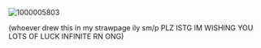 ![1000005803](https://github.com/user-attachments/assets/0a7a53e3-1adf-449c-8dba-7d6834cc5fc2)

(whoever drew this in my strawpage ily sm/p PLZ ISTG IM WISHING YOU LOTS OF LUCK INFINITE RN ONG)
